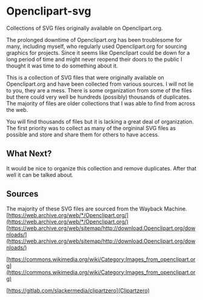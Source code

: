 # Openclipart-svg
Collections of SVG files originally available on Openclipart.org.

The prolonged downtime of Openclipart.org has been troublesome for many, including myself, who regularly used Openclipart.org for sourcing graphics for projects. Since it seems like Openclipart could be down for a long period of time and might never reopend their doors to the public I thought it was time to do something about it.

This is a collection of SVG files that were originally available on Openclipart.org and have been collected from various sources. I will not lie to you, they are a mess. There is some organization from some of the files but there could very well be hundreds (possibly) thousands of duplicates. The majority of files are older collections that I was able to find from across the web.

You will find thousands of files but it is lacking a great deal of organization. The first priority was to collect as many of the orgininal SVG files as possible and store and share them for others to have access.

## What Next?
It would be nice to organize this collection and remove duplicates. After that well it can be talked about.

## Sources
The majority of these SVG files are sourced from the Wayback Machine.
[https://web.archive.org/web/*/Openclipart.org/](https://web.archive.org/web/*/Openclipart.org/)
[https://web.archive.org/web/sitemap/http://download.Openclipart.org/downloads/](https://web.archive.org/web/sitemap/http://download.Openclipart.org/downloads/)

[https://commons.wikimedia.org/wiki/Category:Images_from_openclipart.org](https://commons.wikimedia.org/wiki/Category:Images_from_openclipart.org)

[https://gitlab.com/slackermedia/clipartzero](Clipartzero)